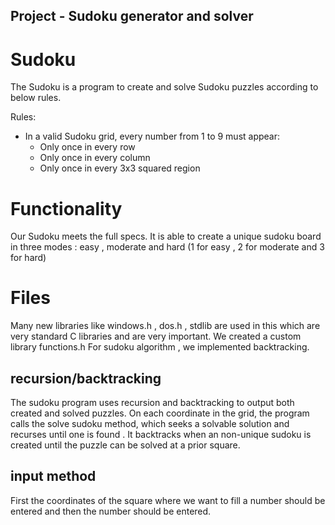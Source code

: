 
## Project - Sudoku generator and solver

# Sudoku

The Sudoku is a  program to create and solve Sudoku puzzles according to below rules.

Rules:
* In a valid Sudoku grid, every number from 1 to 9 must appear:
    * Only once in every row
    * Only once in every column
    * Only once in every 3x3 squared region

# Functionality

Our Sudoku meets the full specs. It is able to create a unique sudoku board in three modes : easy , moderate and hard (1 for easy , 2 for moderate and 3 for hard)

# Files

Many new libraries like  windows.h , dos.h , stdlib are used in this which are very standard C libraries and are very important.
We created a custom library functions.h
For sudoku algorithm , we implemented backtracking.

## recursion/backtracking

The sudoku program uses recursion and backtracking to output both created and solved puzzles. On each coordinate in the grid, the program calls the solve sudoku method, which seeks a solvable solution and recurses until one is found . It backtracks when an non-unique sudoku is created until the puzzle can be solved at a prior square.

## input method

First the coordinates of the square where we want to fill a number should be entered and then the number should be entered.
